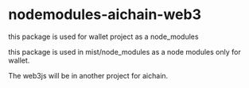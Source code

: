 # nodemodules-aichain-web3
this package is used for wallet project as a node_modules

this package is used in mist/node_modules as a node modules only for wallet.

The web3js will be in another project for aichain.
